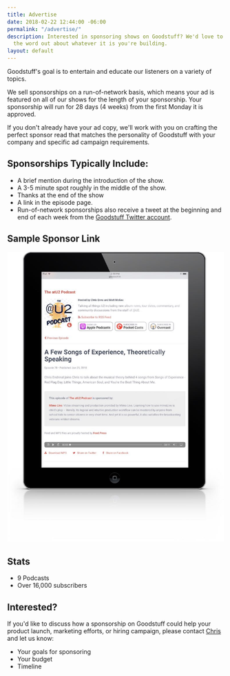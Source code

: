 ```yaml
---
title: Advertise
date: 2018-02-22 12:44:00 -06:00
permalink: "/advertise/"
description: Interested in sponsoring shows on Goodstuff? We'd love to help get
  the word out about whatever it is you're building.
layout: default
---
```


Goodstuff's goal is to entertain and educate our listeners on a variety of topics.

We sell sponsorships on a run-of-network basis, which means your ad is featured on all of our shows for the length of your sponsorship. Your sponsorship will run for 28 days (4 weeks) from the first Monday it is approved.

If you don't already have your ad copy, we'll work with you on crafting the perfect sponsor read that matches the personality of Goodstuff with your company and specific ad campaign requirements.

## Sponsorships Typically Include:

* A brief mention during the introduction of the show.
* A 3-5 minute spot roughly in the middle of the show.
* Thanks at the end of the show
* A link in the episode page.
* Run-of-network sponsorships also receive a tweet at the beginning and end of each week from the [Goodstuff Twitter account][1].

## Sample Sponsor Link

![iPad-Retina-Display-Mockup.jpg](/uploads/iPad-Retina-Display-Mockup.jpg)

## Stats

* 9 Podcasts
* Over 16,000 subscribers

## Interested?

If you'd like to discuss how a sponsorship on Goodstuff could help your product launch, marketing efforts, or hiring campaign, please contact <a href="mailto:contact@lemonproductions.ca">Chris</a> and let us know:

* Your goals for sponsoring
* Your budget
* Timeline

[1]: http://www.twitter.com/GoodstuffCasts
